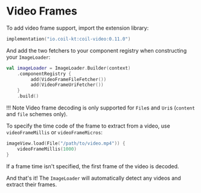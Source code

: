 # Video Frames

To add video frame support, import the extension library:

```kotlin
implementation("io.coil-kt:coil-video:0.11.0")
```

And add the two fetchers to your component registry when constructing your `ImageLoader`:

```kotlin
val imageLoader = ImageLoader.Builder(context)
    .componentRegistry {
         add(VideoFrameFileFetcher())
         add(VideoFrameUriFetcher())
    }
    .build()
```

!!! Note
    Video frame decoding is only supported for `File`s and `Uri`s (`content` and `file` schemes only).

To specify the time code of the frame to extract from a video, use `videoFrameMillis` or `videoFrameMicros`:

```kotlin
imageView.load(File("/path/to/video.mp4")) {
    videoFrameMillis(1000)
}
```

If a frame time isn't specified, the first frame of the video is decoded.

And that's it! The `ImageLoader` will automatically detect any videos and extract their frames.
